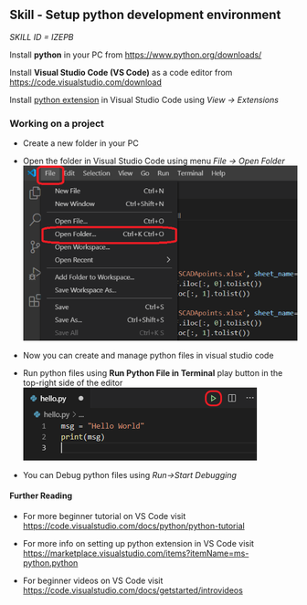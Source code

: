 ## Skill - Setup python development environment

*SKILL ID = IZEPB*

Install **python** in your PC from https://www.python.org/downloads/

Install **Visual Studio Code (VS Code)** as a code editor from https://code.visualstudio.com/download

Install [python extension](https://marketplace.visualstudio.com/items?itemName=ms-python.python) in Visual Studio Code using *View -> Extensions*

### Working on a project
* Create a new folder in your PC

* Open the folder in Visual Studio Code using menu *File -> Open Folder*
![Open Folder in Visual Studio Code](https://github.com/nagasudhirpulla/taming_python/raw/master/blog/skills/assets/img/open-folder-in-visual-studio-code.png)

* Now you can create and manage python files in visual studio code

* Run python files using **Run Python File in Terminal** play button in the top-right side of the editor
![Using the run python file in terminal button](https://github.com/nagasudhirpulla/taming_python/raw/master/blog/skills/assets/img/run-python-file-in-terminal-button.png)
* You can Debug python files using *Run->Start Debugging*

#### Further Reading
* For more beginner tutorial on VS Code visit https://code.visualstudio.com/docs/python/python-tutorial

* For more info on setting up python extension in VS Code visit https://marketplace.visualstudio.com/items?itemName=ms-python.python

* For beginner videos on VS Code visit https://code.visualstudio.com/docs/getstarted/introvideos
<!--stackedit_data:
eyJoaXN0b3J5IjpbLTE1MDMzNTUxODIsMTA4NzM5NjUwMywtMT
k0MDcyMDY0Niw5MzM2NTQ3MTBdfQ==
-->
